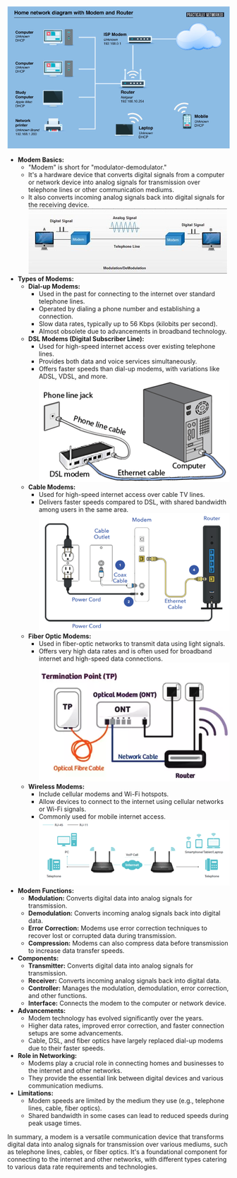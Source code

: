 ![Pasted image 20230812144938](../Images/Pasted%20image%2020230812144938.png)
- **Modem Basics:**
    - "Modem" is short for "modulator-demodulator."
    - It's a hardware device that converts digital signals from a computer or network device into analog signals for transmission over telephone lines or other communication mediums.
    - It also converts incoming analog signals back into digital signals for the receiving device.
    ![Pasted image 20230812165834](../Images/Pasted%20image%2020230812165834.png)
- **Types of Modems:**
    - **Dial-up Modems:**
        - Used in the past for connecting to the internet over standard telephone lines.
        - Operated by dialing a phone number and establishing a connection.
        - Slow data rates, typically up to 56 Kbps (kilobits per second).
        - Almost obsolete due to advancements in broadband technology.
    - **DSL Modems (Digital Subscriber Line):**
        - Used for high-speed internet access over existing telephone lines.
        - Provides both data and voice services simultaneously.
        - Offers faster speeds than dial-up modems, with variations like ADSL, VDSL, and more.
        ![Pasted image 20230812145413](../Images/Pasted%20image%2020230812145413.png)
    - **Cable Modems:**
        - Used for high-speed internet access over cable TV lines.
        - Delivers faster speeds compared to DSL, with shared bandwidth among users in the same area.
        ![Pasted image 20230812145513](../Images/Pasted%20image%2020230812145513.png)
    - **Fiber Optic Modems:**
        - Used in fiber-optic networks to transmit data using light signals.
        - Offers very high data rates and is often used for broadband internet and high-speed data connections.
        ![Pasted image 20230812145954](../Images/Pasted%20image%2020230812145954.png)
    - **Wireless Modems:**
        - Include cellular modems and Wi-Fi hotspots.
        - Allow devices to connect to the internet using cellular networks or Wi-Fi signals.
        - Commonly used for mobile internet access.
        ![Pasted image 20230812150242](../Images/Pasted%20image%2020230812150242.png)
- **Modem Functions:**
    - **Modulation:** Converts digital data into analog signals for transmission.
    - **Demodulation:** Converts incoming analog signals back into digital data.
    - **Error Correction:** Modems use error correction techniques to recover lost or corrupted data during transmission.
    - **Compression:** Modems can also compress data before transmission to increase data transfer speeds.
- **Components:**
    - **Transmitter:** Converts digital data into analog signals for transmission.
    - **Receiver:** Converts incoming analog signals back into digital data.
    - **Controller:** Manages the modulation, demodulation, error correction, and other functions.
    - **Interface:** Connects the modem to the computer or network device.
- **Advancements:**
    - Modem technology has evolved significantly over the years.
    - Higher data rates, improved error correction, and faster connection setups are some advancements.
    - Cable, DSL, and fiber optics have largely replaced dial-up modems due to their faster speeds.
- **Role in Networking:**
    - Modems play a crucial role in connecting homes and businesses to the internet and other networks.
    - They provide the essential link between digital devices and various communication mediums.
- **Limitations:**
    - Modem speeds are limited by the medium they use (e.g., telephone lines, cable, fiber optics).
    - Shared bandwidth in some cases can lead to reduced speeds during peak usage times.

In summary, a modem is a versatile communication device that transforms digital data into analog signals for transmission over various mediums, such as telephone lines, cables, or fiber optics. It's a foundational component for connecting to the internet and other networks, with different types catering to various data rate requirements and technologies.

